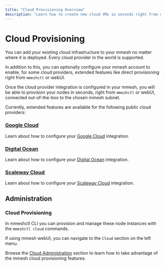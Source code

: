```yaml
---
title: "Cloud Provisioning Overview"
description: "Learn how to create new cloud VMs in seconds right from mmeshctl or mmesh webUI, connected out-of-the-box to your mmesh virtual private topology."
---
```


# Cloud Provisioning

You can add your existing cloud infrastructure to your mmesh no matter where it is deployed. Every cloud provider in the world is supported.

In addition to this, you can optionally configure your mmesh account to enable, for some cloud providers, extended features like direct provisioning right from `mmeshctl` or webUI.

Once the cloud provider integration is configured in your mmesh, you will be able to provision your nodes in seconds, right from `mmeshctl` or webUI, connected out-of-the-box to the chosen mmesh subnet.

Currently, extended features are available for the following public cloud providers:

### [Google Cloud](/docs/platform/cloud-provisioning/google-cloud/)

Learn about how to configure your [Google Cloud](/docs/platform/cloud-provisioning/google-cloud/) integration.

### [Digital Ocean](/docs/platform/cloud-provisioning/digital-ocean/)

Learn about how to configure your [Digital Ocean](/docs/platform/cloud-provisioning/digital-ocean/) integration.

### [Scaleway Cloud](/docs/platform/cloud-provisioning/scaleway/)

Learn about how to configure your [Scaleway Cloud](/docs/platform/cloud-provisioning/scaleway/) integration.

## Administration

### Cloud Provisioning

In mmeshctl CLI you can provision and manage these node instances with the `mmeshctl cloud` commands.

If using mmesh webUI, you can navigate to the `Cloud` section on the left menu.

Browse the [Cloud Administration](/docs/platform/administration/cloud-provisioning/) section
to learn how to take advantage of the mmesh cloud provisioning features.
